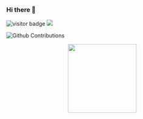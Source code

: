 ### Hi there 👋

![visitor badge](https://visitor-badge.glitch.me/badge?page_id=NelsonHAlmeida.visitor-badge)
![](https://visitor-badge.glitch.me/badge?page_id=NelsonHAlmeida.NelsonHAlmeida)

![Github Contributions](https://github-readme-streak-stats.herokuapp.com/?user=NelsonHAlmeida)<br>

<div align="center">
 
  <a href="https://github.com/NelsonHAlmeida">
  <img height="180em" src="https://github-readme-stats.vercel.app/api?username=NelsonHAlmeida&show_icons=true&theme=tokyonight&include_all_commits=true&count_private=true"/>
</div>


<!--
**NelsonHAlmeida/NelsonHAlmeida** is a ✨ _special_ ✨ repository because its `README.md` (this file) appears on your GitHub profile.

Here are some ideas to get you started:

- 🔭 I’m currently working on ...
- 🌱 I’m currently learning ...
- 👯 I’m looking to collaborate on ...
- 🤔 I’m looking for help with ...
- 💬 Ask me about ...
- 📫 How to reach me: ...
- 😄 Pronouns: ...
- ⚡ Fun fact: ...
-->
